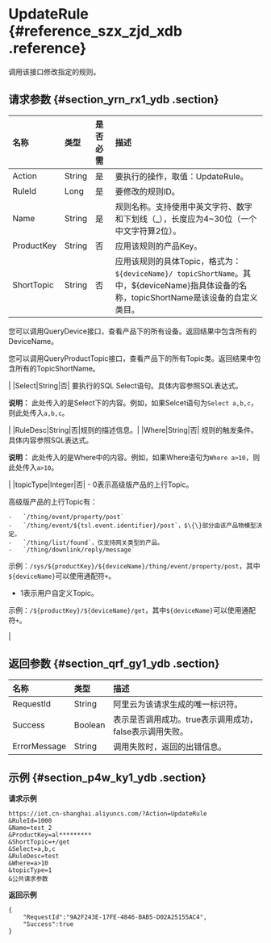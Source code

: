 # UpdateRule {#reference_szx_zjd_xdb .reference}

调用该接口修改指定的规则。

## 请求参数 {#section_yrn_rx1_ydb .section}

|名称|类型|是否必需|描述|
|:-|:-|:---|:-|
|Action|String|是|要执行的操作，取值：UpdateRule。|
|RuleId|Long|是|要修改的规则ID。|
|Name|String|是|规则名称。支持使用中英文字符、数字和下划线（\_），长度应为4~30位（一个中文字符算2位）。|
|ProductKey|String|否|应用该规则的产品Key。|
|ShortTopic|String|否| 应用该规则的具体Topic，格式为：`${deviceName}/ topicShortName`。其中，$\{deviceName\}指具体设备的名称，topicShortName是该设备的自定义类目。

 您可以调用QueryDevice接口，查看产品下的所有设备。返回结果中包含所有的DeviceName。

 您可以调用QueryProductTopic接口，查看产品下的所有Topic类。返回结果中包含所有的TopicShortName。

 |
|Select|String|否| 要执行的SQL Select语句。具体内容参照SQL表达式。

 **说明：** 此处传入的是Select下的内容。例如，如果Selcet语句为`Select a,b,c`，则此处传入`a,b,c`。

 |
|RuleDesc|String|否|规则的描述信息。|
|Where|String|否| 规则的触发条件。具体内容参照SQL表达式。

 **说明：** 此处传入的是Where中的内容。例如，如果Where语句为`Where a>10`，则此处传入`a>10`。

 |
|topicType|Integer|否| -   0表示高级版产品的上行Topic。

高级版产品的上行Topic有：

    -   `/thing/event/property/post`
    -   `/thing/event/${tsl.event.identifier}/post`，$\{\}部分由该产品物模型决定。
    -   `/thing/list/found`，仅支持网关类型的产品。
    -   `/thing/downlink/reply/message`
示例：`/sys/${productKey}/${deviceName}/thing/event/property/post`，其中`${deviceName}`可以使用通配符`+`。

-   1表示用户自定义Topic。

示例：`/${productKey}/${deviceName}/get`，其中`${deviceName}`可以使用通配符`+`。


 |

## 返回参数 {#section_qrf_gy1_ydb .section}

|名称|类型|描述|
|:-|:-|:-|
|RequestId|String|阿里云为该请求生成的唯一标识符。|
|Success|Boolean|表示是否调用成功。true表示调用成功，false表示调用失败。|
|ErrorMessage|String|调用失败时，返回的出错信息。|

## 示例 {#section_p4w_ky1_ydb .section}

**请求示例**

```
https://iot.cn-shanghai.aliyuncs.com/?Action=UpdateRule
&RuleId=1000
&Name=test_2
&ProductKey=al*********
&ShortTopic=+/get
&Select=a,b,c
&RuleDesc=test
&Where=a>10
&topicType=1
&公共请求参数
```

**返回示例**

```
{
    "RequestId":"9A2F243E-17FE-4846-BAB5-D02A25155AC4",
    "Success":true
}
```

